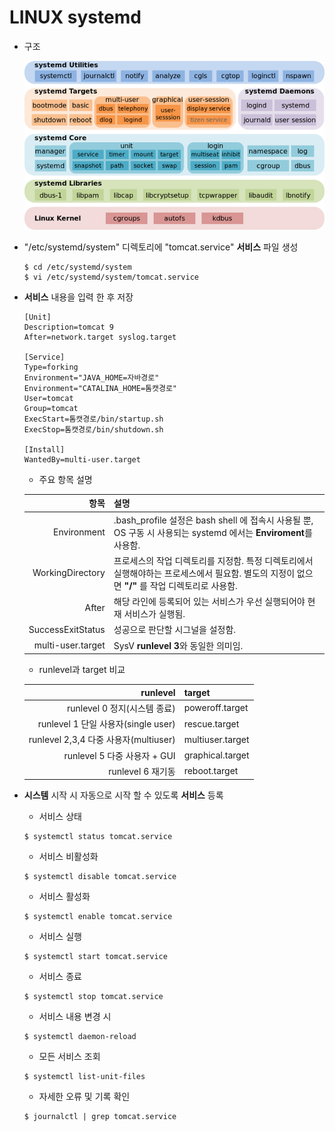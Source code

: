 LINUX systemd
=====

   - 구조
      
      <img title="systemd" src="./images/systemd-components.png" alt="systemd" width="800px">

   - "/etc/systemd/system" 디렉토리에 "tomcat.service" **서비스** 파일 생성

      ```
      $ cd /etc/systemd/system
      $ vi /etc/systemd/system/tomcat.service
      ```

   - **서비스** 내용을 입력 한 후 저장

      ```
      [Unit]
      Description=tomcat 9
      After=network.target syslog.target
      
      [Service]
      Type=forking
      Environment="JAVA_HOME=자바경로"
      Environment="CATALINA_HOME=톰캣경로"
      User=tomcat
      Group=tomcat
      ExecStart=톰캣경로/bin/startup.sh
      ExecStop=톰캣경로/bin/shutdown.sh
      
      [Install]
      WantedBy=multi-user.target
      ```

      - 주요 항목 설명
      
      | 항목 | 설명 |
      | ---: | :--- |
      | Environment | .bash_profile 설정은 bash shell 에 접속시 사용될 뿐, OS 구동 시 사용되는 systemd 에서는 **Enviroment**를 사용함.
      | WorkingDirectory | 프로세스의 작업 디렉토리를 지정함. 특정 디렉토리에서 실행해야하는 프로세스에서 필요함. 별도의 지정이 없으면 **"/"** 를 작업 디렉토리로 사용함.
      | After | 해당 라인에 등록되어 있는 서비스가 우선 실행되어야 현재 서비스가 실행됨. |
      | SuccessExitStatus | 성공으로 판단할 시그널을 설정함. |
      | multi-user.target | SysV **runlevel 3**와 동일한 의미임. |

      - runlevel과 target 비교

      | runlevel | target |
      | ---: | :--- |
      | runlevel 0 정지(시스템 종료) | poweroff.target
      | runlevel 1 단일 사용자(single user) | rescue.target |
      | runlevel 2,3,4 다중 사용자(multiuser) | multiuser.target |
      | runlevel 5 다중 사용자 + GUI | graphical.target |
      | runlevel 6 재기동 | reboot.target |

   - **시스템** 시작 시 자동으로 시작 할 수 있도록 **서비스** 등록

      - 서비스 상태

      ```
      $ systemctl status tomcat.service
      ```

      - 서비스 비활성화

      ```
      $ systemctl disable tomcat.service
      ```

      - 서비스 활성화

      ```
      $ systemctl enable tomcat.service
      ```

      - 서비스 실행

      ```
      $ systemctl start tomcat.service
      ```

      - 서비스 종료

      ```
      $ systemctl stop tomcat.service
      ```

      - 서비스 내용 변경 시

      ```
      $ systemctl daemon-reload
      ```

      - 모든 서비스 조회

      ```
      $ systemctl list-unit-files
      ```

      - 자세한 오류 및 기록 확인

      ```
      $ journalctl | grep tomcat.service
      ```
